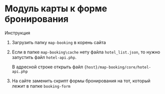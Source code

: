 # Модуль карты к форме бронирования

Инструкция

1. Загрузить папку `map-booking` в корень сайта
2. Если в папке `map-booking\cache` нету файла `hotel_list.json`, то нужно запустить файл `hotel-api.php`.

    В адресной строке открыть файл `{host}/map-booking/core/hotel-api.php`
3. На сайте заменить скрипт формы бронирования на тот, который лежит в папке `booking-form`
